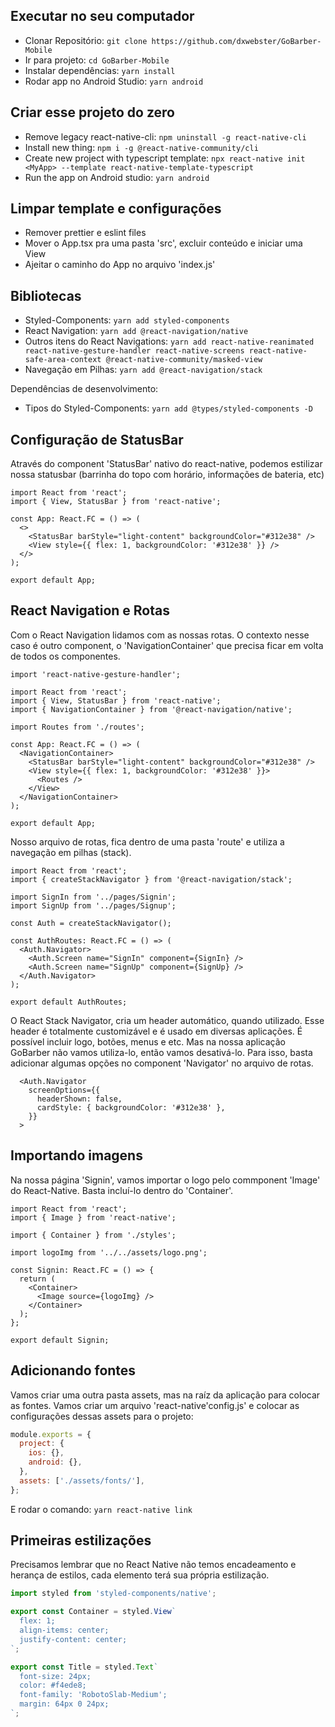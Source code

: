 ## Executar no seu computador

- Clonar Repositório: `git clone https://github.com/dxwebster/GoBarber-Mobile`
- Ir para projeto: `cd GoBarber-Mobile`
- Instalar dependências: `yarn install`
- Rodar app no Android Studio: `yarn android`

## Criar esse projeto do zero

- Remove legacy react-native-cli: `npm uninstall -g react-native-cli`
- Install new thing: `npm i -g @react-native-community/cli`
- Create new project with typescript template: `npx react-native init <MyApp> --template react-native-template-typescript`
- Run the app on Android studio: `yarn android`

## Limpar template e configurações

- Remover prettier e eslint files
- Mover o App.tsx pra uma pasta 'src', excluir conteúdo e iniciar uma View
- Ajeitar o caminho do App no arquivo 'index.js'

## Bibliotecas

- Styled-Components: `yarn add styled-components`
- React Navigation: `yarn add @react-navigation/native`
- Outros itens do React Navigations: `yarn add react-native-reanimated react-native-gesture-handler react-native-screens react-native-safe-area-context @react-native-community/masked-view`
- Navegação em Pilhas: `yarn add @react-navigation/stack`

Dependências de desenvolvimento:

- Tipos do Styled-Components: `yarn add @types/styled-components -D`

## Configuração de StatusBar

Através do component 'StatusBar' nativo do react-native, podemos estilizar nossa statusbar (barrinha do topo com horário, informações de bateria, etc)

```tsx
import React from 'react';
import { View, StatusBar } from 'react-native';

const App: React.FC = () => (
  <>
    <StatusBar barStyle="light-content" backgroundColor="#312e38" />
    <View style={{ flex: 1, backgroundColor: '#312e38' }} />
  </>
);

export default App;
```

## React Navigation e Rotas

Com o React Navigation lidamos com as nossas rotas. O contexto nesse caso é outro component, o 'NavigationContainer' que precisa ficar em volta de todos os componentes.

```tsx
import 'react-native-gesture-handler';

import React from 'react';
import { View, StatusBar } from 'react-native';
import { NavigationContainer } from '@react-navigation/native';

import Routes from './routes';

const App: React.FC = () => (
  <NavigationContainer>
    <StatusBar barStyle="light-content" backgroundColor="#312e38" />
    <View style={{ flex: 1, backgroundColor: '#312e38' }}>
      <Routes />
    </View>
  </NavigationContainer>
);

export default App;
```

Nosso arquivo de rotas, fica dentro de uma pasta 'route' e utiliza a navegação em pilhas (stack).

```tsx
import React from 'react';
import { createStackNavigator } from '@react-navigation/stack';

import SignIn from '../pages/Signin';
import SignUp from '../pages/Signup';

const Auth = createStackNavigator();

const AuthRoutes: React.FC = () => (
  <Auth.Navigator>
    <Auth.Screen name="SignIn" component={SignIn} />
    <Auth.Screen name="SignUp" component={SignUp} />
  </Auth.Navigator>
);

export default AuthRoutes;
```

O React Stack Navigator, cria um header automático, quando utilizado. Esse header é totalmente customizável e é usado em diversas aplicações. É possível incluir logo, botões, menus e etc. Mas na nossa aplicação GoBarber não vamos utiliza-lo, então vamos desativá-lo. Para isso, basta adicionar algumas opções no component 'Navigator' no arquivo de rotas.

```tsx
  <Auth.Navigator
    screenOptions={{
      headerShown: false,
      cardStyle: { backgroundColor: '#312e38' },
    }}
  >
```

## Importando imagens

Na nossa página 'Signin', vamos importar o logo pelo commponent 'Image' do React-Native. Basta incluí-lo dentro do 'Container'.

```tsx
import React from 'react';
import { Image } from 'react-native';

import { Container } from './styles';

import logoImg from '../../assets/logo.png';

const Signin: React.FC = () => {
  return (
    <Container>
      <Image source={logoImg} />
    </Container>
  );
};

export default Signin;
```

## Adicionando fontes

Vamos criar uma outra pasta assets, mas na raíz da aplicação para colocar as fontes. Vamos criar um arquivo 'react-native'config.js' e colocar as configurações dessas assets para o projeto:

```js
module.exports = {
  project: {
    ios: {},
    android: {},
  },
  assets: ['./assets/fonts/'],
};
```

E rodar o comando: `yarn react-native link`

## Primeiras estilizações

Precisamos lembrar que no React Native não temos encadeamento e herança de estilos, cada elemento terá sua própria estilização.

```ts
import styled from 'styled-components/native';

export const Container = styled.View`
  flex: 1;
  align-items: center;
  justify-content: center;
`;

export const Title = styled.Text`
  font-size: 24px;
  color: #f4ede8;
  font-family: 'RobotoSlab-Medium';
  margin: 64px 0 24px;
`;
```
